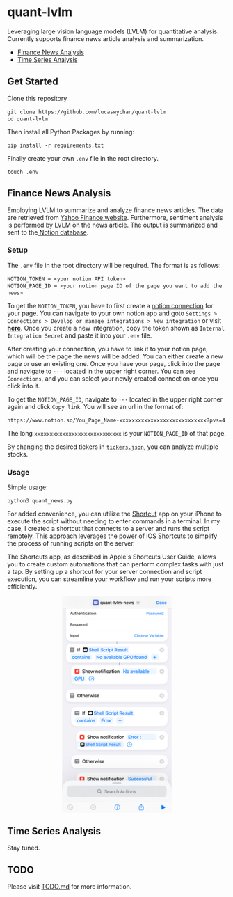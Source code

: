 # quant-lvlm

Leveraging large vision language models (LVLM) for quantitative analysis. Currently supports finance news article analysis and summarization.

- [Finance News Analysis](#finance-news-analysis)
- [Time Series Analysis](#time-series-analysis)

## Get Started

Clone this repository

```
git clone https://github.com/lucaswychan/quant-lvlm
cd quant-lvlm
```

Then install all Python Packages by running:

```
pip install -r requirements.txt
```

Finally create your own `.env` file in the root directory.

```
touch .env
```

## Finance News Analysis
Employing LVLM to summarize and analyze finance news articles. The data are retrieved from [Yahoo Finance website](https://finance.yahoo.com/). Furthermore, sentiment analysis is performed by LVLM on the news article. The output is summarized and sent to the[ Notion database](https://www.notion.com).

### Setup

The `.env` file in the root directory will be required. The format is as follows:

```
NOTION_TOKEN = <your notion API token>
NOTION_PAGE_ID = <your notion page ID of the page you want to add the news>
```

To get the `NOTION_TOKEN`, you have to first create a [notion connection](https://www.notion.so/profile/integrations) for your page. You can navigate to your own notion app and goto `Settings > Connections > Develop or manage integrations > New integration` or visit [**here**](https://www.notion.so/profile/integrations). Once you create a new integration, copy the token  shown as `Internal Integration Secret` and paste it into your `.env` file.

After creating your connection, you have to link it to your notion page, which will be the page the news will be added. You can either create a new page or use an existing one. Once you have your page, click into the page and navigate to `···` located in the upper right corner. You can see `Connections`, and you can select your newly created connection once you click into it.

To get the `NOTION_PAGE_ID`, navigate to `···` located in the upper right corner again and click `Copy link`. You will see an url in the format of:

```
https://www.notion.so/You_Page_Name-xxxxxxxxxxxxxxxxxxxxxxxxxxxx?pvs=4
```

The long `xxxxxxxxxxxxxxxxxxxxxxxxxxxx` is your `NOTION_PAGE_ID` of that page.

By changing the desired tickers in [`tickers.json`](tickers.json), you can analyze multiple stocks.

### Usage

Simple usage:
```
python3 quant_news.py
```
  

For added convenience, you can utilize the [Shortcut](https://support.apple.com/guide/shortcuts/welcome/ios) app on your iPhone to execute the script without needing to enter commands in a terminal. In my case, I created a shortcut that connects to a server and runs the script remotely. This approach leverages the power of iOS Shortcuts to simplify the process of running scripts on the server.

The Shortcuts app, as described in Apple's Shortcuts User Guide, allows you to create custom automations that can perform complex tasks with just a tap. By setting up a shortcut for your server connection and script execution, you can streamline your workflow and run your scripts more efficiently.

<img src="assests/iphone_shortcut.jpg" style="width: 50%; margin: auto; display: block;">


## Time Series Analysis
Stay tuned.

## TODO
Please visit [TODO.md](TODO.md) for more information.